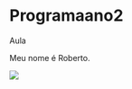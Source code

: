 # Programaano2
Aula

Meu nome é Roberto.

![](https://tenor.com/pt-BR/view/naruto-gif-17036140682732106474)
 
